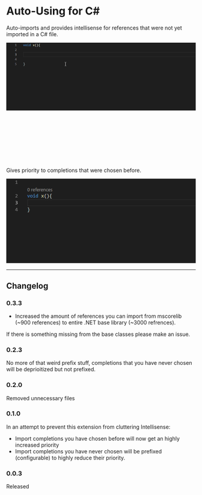 # Auto-Using for C#
Auto-imports and provides intellisense for references that were not yet imported in a C# file. 

![Sample](newdemo.gif)
  
  
  
  
  
  
  <br><br><br><br><br><br><br>
  
  
  
   
  
   
  
  
  
  
  
Gives priority to completions that were chosen before.

![Memory](memory.gif)



----


## Changelog


### 0.3.3
- Increased the amount of references you can import from mscorelib (~900 references) to entire .NET base library (~3000 refrences).

If there is something missing from the base classes please make an issue.

### 0.2.3 
No more of that weird prefix stuff, completions that you have never chosen will be deprioitized but not prefixed. 

### 0.2.0
Removed unnecessary files

### 0.1.0
In an attempt to prevent this extension from cluttering Intellisense:
- Import completions you have chosen before will now get an highly increased priority
- Import completions you have never chosen will be prefixed (configurable) to highly reduce their priority.

### 0.0.3
Released
